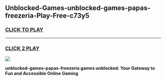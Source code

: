 
## Unblocked-Games-unblocked-games-papas-freezeria-Play-Free-c73y5
<h3>
<a href="https://premium76.site?title=unblocked-games-papas-freezeria&ref=23A">CLICK TO PLAY</a></h3>
<hr>

<h3>
<a href="https://premium76.site?title=unblocked-games-papas-freezeria&ref=23A">CLICK 2 PLAY</a>
  
</h3>

<a href="https://premium76.site?title=unblocked-games-papas-freezeria&ref=23A"><img src="https://clearcache.store/games.png"></a>


**unblocked-games-papas-freezeria games unblocked: Your Gateway to Fun and Accessible Online Gaming**
